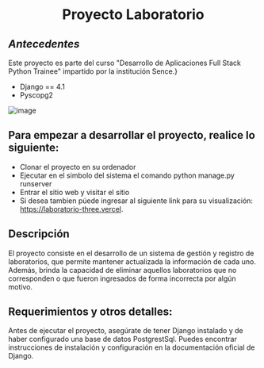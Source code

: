 <div align="center">
  <h1>Proyecto Laboratorio </h1>
</div>

## _Antecedentes_

Este proyecto es parte del curso "Desarrollo de Aplicaciones Full Stack Python Trainee" impartido por la institución Sence.}


- Django == 4.1
- Pyscopg2


![image](https://github.com/David-Alfredo-Concha-Cid/laboratorio/assets/113479167/887cbbb5-40ee-42e6-992a-646d4d0ac28c)


## Para empezar a desarrollar el proyecto, realice lo siguiente: 


- Clonar el proyecto en su ordenador
- Ejecutar en el simbolo del sistema el comando python manage.py runserver
- Entrar el sitio web y visitar el sitio
- Si desea tambien púede ingresar al siguiente link para su visualización: https://laboratorio-three.vercel.


## Descripción

El proyecto consiste en el desarrollo de un sistema de gestión y registro de laboratorios, que permite mantener actualizada la información de cada uno. Además, brinda la capacidad de eliminar aquellos laboratorios que no corresponden o que fueron ingresados de forma incorrecta por algún motivo.

## Requerimientos y otros detalles:

Antes de ejecutar el proyecto, asegúrate de tener Django instalado y de haber configurado una base de datos PostgrestSql. Puedes encontrar instrucciones de instalación y configuración en la documentación oficial de Django.
